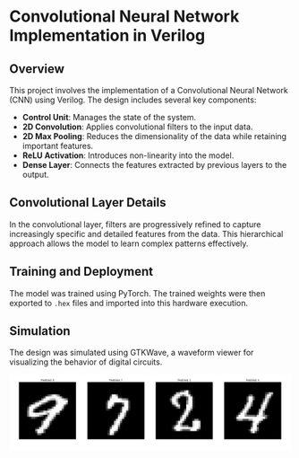 # Convolutional Neural Network Implementation in Verilog

## Overview

This project involves the implementation of a Convolutional Neural Network (CNN) using Verilog. The design includes several key components:

- **Control Unit**: Manages the state of the system.
- **2D Convolution**: Applies convolutional filters to the input data.
- **2D Max Pooling**: Reduces the dimensionality of the data while retaining important features.
- **ReLU Activation**: Introduces non-linearity into the model.
- **Dense Layer**: Connects the features extracted by previous layers to the output.

## Convolutional Layer Details

In the convolutional layer, filters are progressively refined to capture increasingly specific and detailed features from the data. This hierarchical approach allows the model to learn complex patterns effectively.

## Training and Deployment

The model was trained using PyTorch. The trained weights were then exported to `.hex` files and imported into this hardware execution.

## Simulation

The design was simulated using GTKWave, a waveform viewer for visualizing the behavior of digital circuits.

![Output Image](output.png)
